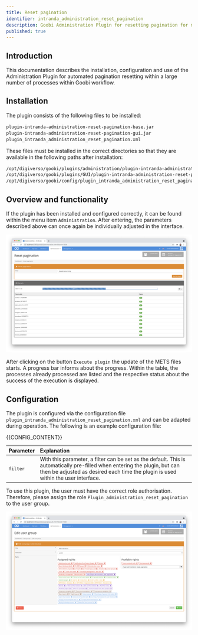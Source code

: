 ```yaml
---
title: Reset pagination
identifier: intranda_administration_reset_pagination
description: Goobi Administration Plugin for resetting pagination for multiple processes
published: true
---
```

## Introduction
This documentation describes the installation, configuration and use of the Administration Plugin for automated pagination resetting within a large number of processes within Goobi workflow.


## Installation
The plugin consists of the following files to be installed:

```bash
plugin-intranda-administration-reset-pagination-base.jar
plugin-intranda-administration-reset-pagination-gui.jar
plugin_intranda_administration_reset_pagination.xml
```

These files must be installed in the correct directories so that they are available in the following paths after installation:

```bash
/opt/digiverso/goobi/plugins/administration/plugin-intranda-administration-reset-pagination-base.jar
/opt/digiverso/goobi/plugins/GUI/plugin-intranda-administration-reset-pagination-gui.jar
/opt/digiverso/goobi/config/plugin_intranda_administration_reset_pagination.xml
```


## Overview and functionality
If the plugin has been installed and configured correctly, it can be found within the menu item `Administration`. After entering, the parameters described above can once again be individually adjusted in the interface.

![User interface of the plugin](screen2_en.png)

After clicking on the button `Execute plugin` the update of the METS files starts. A progress bar informs about the progress. Within the table, the processes already processed are listed and the respective status about the success of the execution is displayed.


## Configuration
The plugin is configured via the configuration file `plugin_intranda_administration_reset_pagination.xml` and can be adapted during operation. The following is an example configuration file:

{{CONFIG_CONTENT}}

| Parameter | Explanation |
| :--- | :--- |
| `filter` | With this parameter, a filter can be set as the default. This is automatically pre-filled when entering the plugin, but can then be adjusted as desired each time the plugin is used within the user interface. |

To use this plugin, the user must have the correct role authorisation. Therefore, please assign the role `Plugin_administration_reset_pagination` to the user group.

![Correctly assigned role for users](screen1_en.png)
